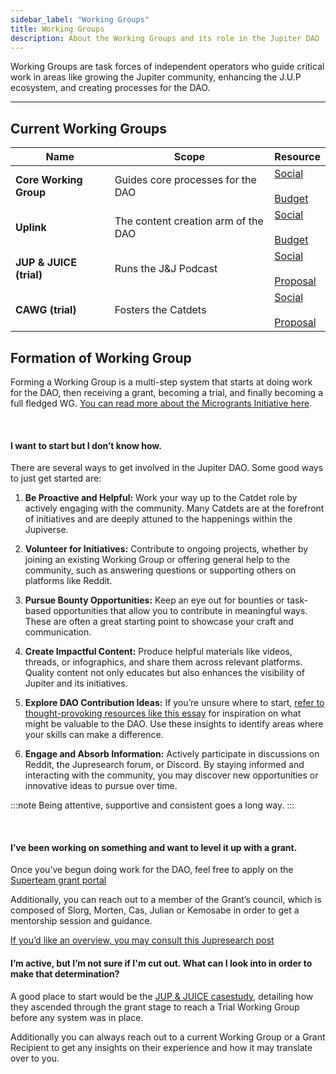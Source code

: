 ```yaml
---
sidebar_label: "Working Groups"
title: Working Groups
description: About the Working Groups and its role in the Jupiter DAO
---
```


<head>
    <title>Jupiverse: Working Groups</title>
    <meta name="twitter:card" content="summary" />
</head>

Working Groups are task forces of independent operators who guide critical work in areas like growing the Jupiter community, enhancing the J.U.P ecosystem, and creating processes for the DAO.

---

## Current Working Groups

| Name | Scope | Resource |
|---|---|---|
| **Core Working Group** | Guides core processes for the DAO | [Social](https://x.com/jup_dao)<br /><br />[Budget](https://www.jupresear.ch/t/proposal-core-working-group-budget/12689) |
| **Uplink** | The content creation arm of the DAO | [Social](https://x.com/jup_uplink)<br /><br />[Budget](https://www.jupresear.ch/t/proposal-uplink-working-group-budget-final/18103) |
| **JUP & JUICE (trial)** | Runs the J&J Podcast | [Social](https://x.com/JUPANDJUICE)<br /><br />[Proposal](https://www.jupresear.ch/t/jup-juice-work-group-jjwg-trial-proposal/22159) |
| **CAWG (trial)** | Fosters the Catdets | [Social](https://x.com/JUPCatdets)<br /><br />[Proposal](https://www.jupresear.ch/t/proposal-catdet-workgroup-lfgrow/15665) |


## Formation of Working Group

Forming a Working Group is a multi-step system that starts at doing work for the DAO, then receiving a grant, becoming a trial, and finally becoming a full fledged WG. [You can read more about the Microgrants Initiative here](https://www.jupresear.ch/t/jupiter-dao-microgrants-initiative/21583).

<br/>

#### I want to start but I don’t know how.

There are several ways to get involved in the Jupiter DAO. Some good ways to just get started are:

1. **Be Proactive and Helpful:** Work your way up to the Catdet role by actively engaging with the community. Many Catdets are at the forefront of initiatives and are deeply attuned to the happenings within the Jupiverse.

2. **Volunteer for Initiatives:** Contribute to ongoing projects, whether by joining an existing Working Group or offering general help to the community, such as answering questions or supporting others on platforms like Reddit.

3. **Pursue Bounty Opportunities:** Keep an eye out for bounties or task-based opportunities that allow you to contribute in meaningful ways. These are often a great starting point to showcase your craft and communication.

4. **Create Impactful Content:** Produce helpful materials like videos, threads, or infographics, and share them across relevant platforms. Quality content not only educates but also enhances the visibility of Jupiter and its initiatives.

5. **Explore DAO Contribution Ideas:** If you’re unsure where to start, [refer to thought-provoking resources like this essay](https://x.com/SlorgoftheSlugs/status/1836925337881493513) for inspiration on what might be valuable to the DAO. Use these insights to identify areas where your skills can make a difference.

6. **Engage and Absorb Information:** Actively participate in discussions on Reddit, the Jupresearch forum, or Discord. By staying informed and interacting with the community, you may discover new opportunities or innovative ideas to pursue over time.

:::note
Being attentive, supportive and consistent goes a long way.
:::

<br/>

#### I’ve been working on something and want to level it up with a grant.

Once you’ve begun doing work for the DAO, feel free to apply on the [Superteam grant portal](https://earn.superteam.fun/grants/jupiter-dao-grants)

Additionally, you can reach out to a member of the Grant’s council, which is composed of Slorg, Morten, Cas, Julian or Kemosabe in order to get a mentorship session and guidance.

[If you’d like an overview, you may consult this Jupresearch post](https://www.jupresear.ch/t/jupiter-dao-grants/22681)

#### I’m active, but I’m not sure if I'm cut out. What can I look into in order to make that determination?

A good place to start would be the [JUP & JUICE casestudy](https://www.jupresear.ch/t/jup-juice-casestudy/22138), detailing how they ascended through the grant stage to reach a Trial Working Group before any system was in place.

Additionally you can always reach out to a current Working Group or a Grant Recipient to get any insights on their experience and how it may translate over to you.